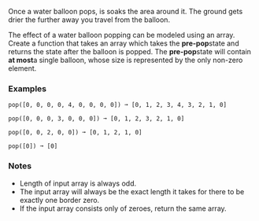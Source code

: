 Once a water balloon pops, is soaks the area around it. The ground gets drier the further away you travel from the balloon.

The effect of a water balloon popping can be modeled using an array. Create a function that takes an array which takes the **pre-pop**state and returns the state after the balloon is popped. The **pre-pop**state will contain **at most**a single balloon, whose size is represented by the only non-zero element.


### Examples ###
    pop([0, 0, 0, 0, 4, 0, 0, 0, 0]) ➞ [0, 1, 2, 3, 4, 3, 2, 1, 0]

    pop([0, 0, 0, 3, 0, 0, 0]) ➞ [0, 1, 2, 3, 2, 1, 0]

    pop([0, 0, 2, 0, 0]) ➞ [0, 1, 2, 1, 0]

    pop([0]) ➞ [0]


### Notes ###
*   Length of input array is always odd.
*   The input array will always be the exact length it takes for there to be exactly one border zero.
*   If the input array consists only of zeroes, return the same array.
